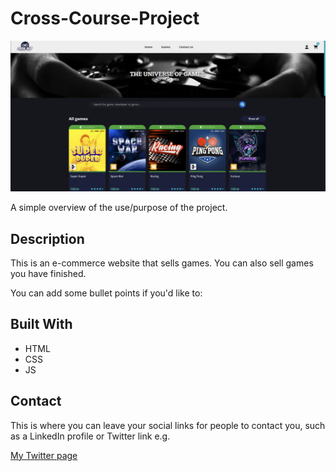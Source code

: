 # Cross-Course-Project

![image](https://github.com/Noroff-FEU-Assignments/cross-course-project-LSDsloth/blob/main/gamehub.png?raw=true)

A simple overview of the use/purpose of the project.

## Description

This is an e-commerce website that sells games. You can also sell games you have finished.

You can add some bullet points if you'd like to:

## Built With

- HTML
- CSS
- JS

## Contact

This is where you can leave your social links for people to contact you, such as a LinkedIn profile or Twitter link e.g.

[My Twitter page](https://twitter.com/StianLibeck)



